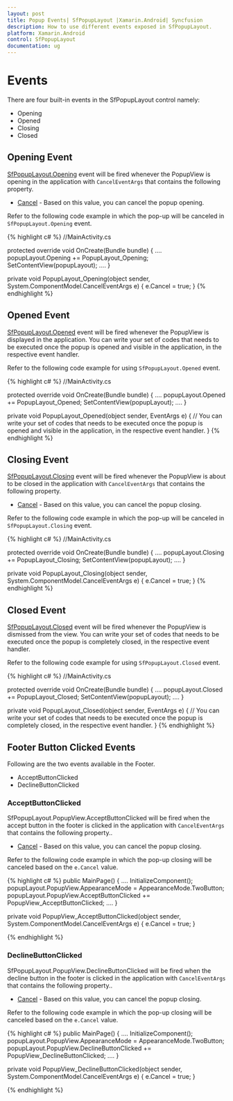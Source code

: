 ```yaml
---
layout: post
title: Popup Events| SfPopupLayout |Xamarin.Android| Syncfusion
description: How to use different events exposed in SfPopupLayout.
platform: Xamarin.Android
control: SfPopupLayout
documentation: ug
--- 
```


# Events

There are four built-in events in the SfPopupLayout control namely:

* Opening
* Opened
* Closing
* Closed

## Opening Event

[SfPopupLayout.Opening](https://help.syncfusion.com/cr/cref_files/xamarin-android/sfpopuplayout/Syncfusion.SfPopupLayout.Android~Syncfusion.Android.PopupLayout.SfPopupLayout~Opening_EV.html) event will be fired whenever the PopupView is opening in the application with `CancelEventArgs` that contains the following property.

* [Cancel](https://msdn.microsoft.com/query/dev14.query?appId=Dev14IDEF1&l=EN-US&k=k(System.ComponentModel.CancelEventArgs.Cancel)&rd=true) - Based on this value, you can cancel the popup opening.

Refer to the following code example in which the pop-up will be canceled in `SfPopupLayout.Opening` event.

{% highlight c# %}
//MainActivity.cs

protected override void OnCreate(Bundle bundle)
{
	....
    popupLayout.Opening += PopupLayout_Opening;
    SetContentView(popupLayout);
    ....
}

private void PopupLayout_Opening(object sender, System.ComponentModel.CancelEventArgs e)
{
    e.Cancel = true;
}
{% endhighlight %}

## Opened Event

[SfPopupLayout.Opened](https://help.syncfusion.com/cr/cref_files/xamarin-android/sfpopuplayout/Syncfusion.SfPopupLayout.Android~Syncfusion.Android.PopupLayout.SfPopupLayout~Opened_EV.html) event will be fired whenever the PopupView is displayed in the application.
You can write your set of codes that needs to be executed once the popup is opened and visible in the application, in the respective event handler.

Refer to the following code example for using `SfPopupLayout.Opened` event.

{% highlight c# %}
//MainActivity.cs

protected override void OnCreate(Bundle bundle)
{
	....
    popupLayout.Opened += PopupLayout_Opened;
    SetContentView(popupLayout);
    ....
}

private void PopupLayout_Opened(object sender, EventArgs e)
{
    // You can write your set of codes that needs to be executed once the popup is opened and visible in the application, in the respective event handler.
}
{% endhighlight %}

## Closing Event

[SfPopupLayout.Closing](https://help.syncfusion.com/cr/cref_files/xamarin-android/sfpopuplayout/Syncfusion.SfPopupLayout.Android~Syncfusion.Android.PopupLayout.SfPopupLayout~Closing_EV.html) event will be fired whenever the PopupView is about to be closed in the application with `CancelEventArgs` that contains the following property.

* [Cancel](https://msdn.microsoft.com/query/dev14.query?appId=Dev14IDEF1&l=EN-US&k=k(System.ComponentModel.CancelEventArgs.Cancel)&rd=true) - Based on this value, you can cancel the popup closing.

Refer to the following code example in which the pop-up will be canceled in `SfPopupLayout.Closing` event.

{% highlight c# %}
//MainActivity.cs

protected override void OnCreate(Bundle bundle)
{
	....
    popupLayout.Closing += PopupLayout_Closing;
    SetContentView(popupLayout);
    ....
}

private void PopupLayout_Closing(object sender, System.ComponentModel.CancelEventArgs e)
{
    e.Cancel = true;
}
{% endhighlight %}

## Closed Event

[SfPopupLayout.Closed](https://help.syncfusion.com/cr/cref_files/xamarin-android/sfpopuplayout/Syncfusion.SfPopupLayout.Android~Syncfusion.Android.PopupLayout.SfPopupLayout~Closed_EV.html) event will be fired whenever the PopupView is dismissed from the view.
You can write your set of codes that needs to be executed once the popup is completely closed, in the respective event handler.

Refer to the following code example for using `SfPopupLayout.Closed` event.

{% highlight c# %}
//MainActivity.cs

protected override void OnCreate(Bundle bundle)
{
	....
    popupLayout.Closed += PopupLayout_Closed;
    SetContentView(popupLayout);
    ....
}

private void PopupLayout_Closed(object sender, EventArgs e)
{
    // You can write your set of codes that needs to be executed once the popup is completely closed, in the respective event handler.
}
{% endhighlight %}

## Footer Button Clicked Events

Following are the two events available in the Footer.

* AcceptButtonClicked
* DeclineButtonClicked

### AcceptButtonClicked

SfPopupLayout.PopupView.AcceptButtonClicked will be fired when the accept button in the footer is clicked in the application with `CancelEventArgs` that contains the following property.. 

* [Cancel](https://msdn.microsoft.com/query/dev14.query?appId=Dev14IDEF1&l=EN-US&k=k(System.ComponentModel.CancelEventArgs.Cancel)&rd=true) - Based on this value, you can cancel the popup closing.

Refer to the following code example in which the pop-up closing will be canceled based on the `e.Cancel` value.

{% highlight c# %}
public MainPage()
{
    ....
    InitializeComponent();
    popupLayout.PopupView.AppearanceMode = AppearanceMode.TwoButton;
    popupLayout.PopupView.AcceptButtonClicked += PopupView_AcceptButtonClicked;
    ....
}

private void PopupView_AcceptButtonClicked(object sender, System.ComponentModel.CancelEventArgs e)
{
     e.Cancel = true;
}

{% endhighlight %}

### DeclineButtonClicked

SfPopupLayout.PopupView.DeclineButtonClicked will be fired when the decline button in the footer is clicked in the application with `CancelEventArgs` that contains the following property.. 

* [Cancel](https://msdn.microsoft.com/query/dev14.query?appId=Dev14IDEF1&l=EN-US&k=k(System.ComponentModel.CancelEventArgs.Cancel)&rd=true) - Based on this value, you can cancel the popup closing.

Refer to the following code example in which the pop-up closing will be canceled based on the `e.Cancel` value.

{% highlight c# %}
public MainPage()
{
    ....
    InitializeComponent();
    popupLayout.PopupView.AppearanceMode = AppearanceMode.TwoButton;
    popupLayout.PopupView.DeclineButtonClicked += PopupView_DeclineButtonClicked;
    ....
}

private void PopupView_DeclineButtonClicked(object sender, System.ComponentModel.CancelEventArgs e)
{
    e.Cancel = true;
}

{% endhighlight %}